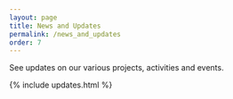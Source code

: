 ```yaml
---
layout: page
title: News and Updates
permalink: /news_and_updates
order: 7
---
```


See updates on our various projects, activities and events.

{% include updates.html %}
